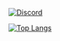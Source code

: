 [![Discord](https://img.shields.io/discord/1044584184657760288)](https://discord.com/channels/1044584184657760288/)

[![Top Langs](https://github-readme-stats.vercel.app/api/top-langs/?username=er072391&theme=vue-dark&show_icons=true&layout=compact)](https://github.com/mo-ri-regen/github-readme-stats)
